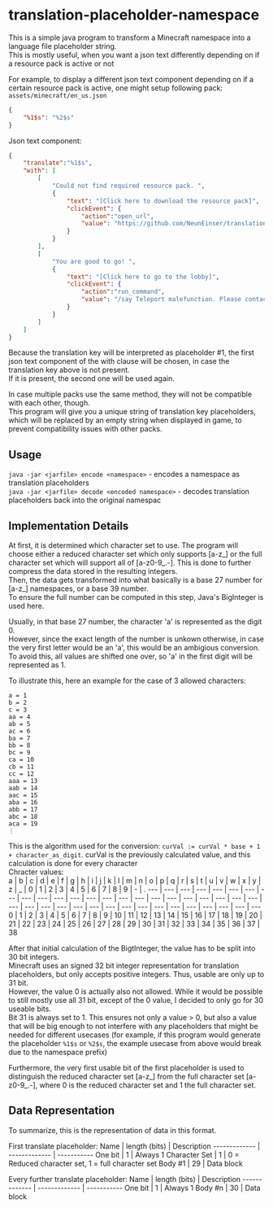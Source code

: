# translation-placeholder-namespace

This is a simple java program to transform a Minecraft namespace into a language file placeholder string.  
This is mostly useful, when you want a json text differently depending on if a resource pack is active or not

For example, to display a different json text component depending on if a certain resource pack is active, one might setup following pack:  
`assets/minecraft/en_us.json`
```json
{
    "%1$s": "%2$s"
}
```
Json text component:
```json
{
	"translate":"%1$s",
	"with": [
		[
			"Could not find required resource pack. ",
			{
				"text": "[Click here to download the resource pack]",
				"clickEvent": {
					"action":"open_url",
					"value": "https://github.com/NeunEinser/translation-placeholder-namespace"
				}
			}
		],
		[
			"You are good to go! ",
			{
				"text": "[Click here to go to the lobby]",
				"clickEvent": {
					"action":"run_command",
					"value": "/say Teleport malefunction. Please contact someone else then me."
				}
			}
		]
	]
}
```
Because the translation key will be interpreted as placeholder #1, the first json text component of the with clause will be chosen, in case the translation key above is not present.  
If it is present, the second one will be used again.

In case multiple packs use the same method, they will not be compatible with each other, though.  
This program will give you a unique string of translation key placeholders, which will be replaced by an empty string when displayed in game, to prevent compatibility issues with other packs.

## Usage
`java -jar <jarfile> encode <namespace>` - encodes a namespace as translation placeholders  
`java -jar <jarfile> decode <encoded namespace>` - decodes translation placeholders back into the original namespac

## Implementation Details
At first, it is determined which character set to use. The program will choose either a reduced character set which only supports [a-z_] or the full character set which will support all of [a-z0-9_.-]. This is done to further compress the data stored in the resulting integers.  
Then, the data gets transformed into what basically is a base 27 number for [a-z_] namespaces, or a base 39 number.  
To ensure the full number can be computed in this step, Java's BigInteger is used here.

Usually, in that base 27 number, the character 'a' is represented as the digit 0.  
However, since the exact length of the number is unkown otherwise, in case the very first letter would be an 'a', this would be an ambigious conversion.  
To avoid this, all values are shifted one over, so 'a' in the first digit will be represented as 1.

To illustrate this, here an example for the case of 3 allowed characters:
```
a = 1
b = 2
c = 3
aa = 4
ab = 5
ac = 6
ba = 7
bb = 8
bc = 9
ca = 10
cb = 11
cc = 12
aaa = 13
aab = 14
aac = 15
aba = 16
abb = 17
abc = 18
aca = 19
⋮
```

This is the algorithm used for the conversion: `curVal := curVal * base + 1 + character_as_digit`. curVal is the previously calculated value, and this calculation is done for every character  
Chracter values:  
a   | b   | c   | d   | e   | f   | g   | h   | i   | j   | k   | l   | m   | n   | o   | p   | q   | r   | s   | t   | u   | v   | w   | x   | y   | z   | _   | 0   | 1   | 2   | 3   | 4   | 5   | 6   | 7   | 8   | 9   | -   | .
--- | --- | --- | --- | --- | --- | --- | --- | --- | --- | --- | --- | --- | --- | --- | --- | --- | --- | --- | --- | --- | --- | --- | --- | --- | --- | --- | --- | --- | --- | --- | --- | --- | --- | --- | --- | --- | --- | ---
 0  | 1   | 2   | 3   | 4   | 5   | 6   | 7   | 8   | 9   | 10  | 11  | 12  | 13  | 14  | 15  | 16  | 17  | 18  | 19  | 20  | 21  | 22  | 23  | 24  | 25  | 26  | 27  | 28  | 29  | 30  | 31  | 32  | 33  | 34  | 35  | 36  | 37  | 38

After that initial calculation of the BigtInteger, the value has to be split into 30 bit integers.  
Minecraft uses an signed 32 bit integer representation for translation placeholders, but only accepts positive integers. Thus, usable are only up to 31 bit.  
However, the value 0 is actually also not allowed. While it would be possible to still mostly use all 31 bit, except of the 0 value, I decided to only go for 30 useable bits.  
Bit 31 is always set to 1. This ensures not only a value > 0, but also a value that will be big enough to not interfere with any placeholders that might be needed for different usecases (for example, if this program would generate the placeholder `%1$s` or `%2$s`, the example usecase from above would break due to the namespace prefix)  

Furthermore, the very first usable bit of the first placeholder is used to distinguish the reduced character set [a-z_] from the full character set [a-z0-9_.-], where 0 is the reduced character set and 1 the full character set.

## Data Representation
To summarize, this is the representation of data in this format.

First translate placeholder:
Name          | length (bits) | Description
------------- | ------------- | -----------
One bit       | 1             | Always 1
Character Set | 1             | 0 = Reduced character set, 1 = full character set
Body #1       | 29            | Data block

Every further translate placeholder:
Name          | length (bits) | Description
------------- | ------------- | -----------
One bit       | 1             | Always 1
Body #n       | 30            | Data block
